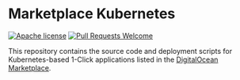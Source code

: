 # Marketplace Kubernetes

[![Apache license](https://img.shields.io/badge/license-Apache-blue.svg)](LICENSE) [![Pull Requests Welcome](https://img.shields.io/badge/PRs-welcome-brightgreen.svg?style=flat)](http://makeapullrequest.com)

This repository contains the source code and deployment scripts for Kubernetes-based 1-Click applications listed in the [DigitalOcean Marketplace](https://marketplace.digitalocean.com).
